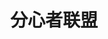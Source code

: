 ---
title: 分心者联盟
tags: [孤独, Austim]
color: success
description: 虽然ADHD因为注意力问题和冲动问题会遇到很多障碍和麻烦，但是ADHD人士同时也有独特的长处
external_url: http://mp.weixin.qq.com/s?__biz=MzIyMzgyMjY5NQ==&amp;mid=2247484259&amp;idx=2&amp;sn=b2d3d334453940695861ddd098f300be&amp;chksm=e819156bdf6e9c7d743cf5caa31ac7b868105c2cf3349a93233b17b022b17fe1c418a4f57383&amp;scene=27#wechat_redirect
---